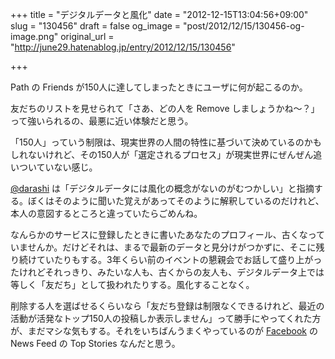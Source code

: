 +++
title = "デジタルデータと風化"
date = "2012-12-15T13:04:56+09:00"
slug = "130456"
draft = false
og_image = "post/2012/12/15/130456-og-image.png"
original_url = "http://june29.hatenablog.jp/entry/2012/12/15/130456"

+++

<p>Path の Friends が150人に達してしまったときにユーザに何が起こるのか。</p>
<p>友だちのリストを見せられて「さあ、どの人を Remove しましょうかね〜？」って強いられるの、最悪に近い体験だと思う。</p>
<p>「150人」っていう制限は、現実世界の人間の特性に基づいて決めているのかもしれないけれど、その150人が「選定されるプロセス」が現実世界にぜんぜん追いついていない感じ。</p>
<p><a href="https://twitter.com/darashi" title="Yoji Shidara (darashi) on Twitter">@darashi</a> は「デジタルデータには風化の概念がないのがむつかしい」と指摘する。ぼくはそのように聞いた覚えがあってそのように解釈しているのだけれど、本人の意図するところと違っていたらごめんね。</p>
<p>なんらかのサービスに登録したときに書いたあなたのプロフィール、古くなっていませんか。だけどそれは、まるで最新のデータと見分けがつかずに、そこに残り続けていたりもする。3年くらい前のイベントの懇親会でお話して盛り上がったけれどそれっきり、みたいな人も、古くからの友人も、デジタルデータ上では等しく「友だち」として扱われたりする。風化することなく。</p>
<p>削除する人を選ばせるくらいなら「友だち登録は制限なくできるけれど、最近の活動が活発なトップ150人の投稿しか表示しません」って勝手にやってくれた方が、まだマシな気もする。それをいちばんうまくやっているのが <a class="keyword" href="http://d.hatena.ne.jp/keyword/Facebook">Facebook</a> の News Feed の Top Stories なんだと思う。</p>
